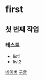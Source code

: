 # first
## 첫 번째 작업
### 테스트
- list1
- list2

[네이버](https://www.naver.com)
[구글](https://www.google.co.kr)
